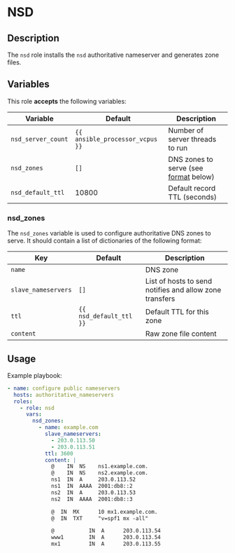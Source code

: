 NSD
===

Description
-----------

The `nsd` role installs the `nsd` authoritative nameserver and generates zone
files.

Variables
---------

This role **accepts** the following variables:

Variable           | Default                         | Description
-------------------|---------------------------------|------------
`nsd_server_count` | `{{ ansible_processor_vcpus }}` | Number of server threads to run
`nsd_zones`        | `[]`                            | DNS zones to serve (see [format](#nsd_zones) below)
`nsd_default_ttl`  | 10800                           | Default record TTL (seconds)

### nsd\_zones

The `nsd_zones` variable is used to configure authoritative DNS zones to serve.
It should contain a list of dictionaries of the following format:

Key                 | Default                 | Description
--------------------|-------------------------|------------
`name`              | &nbsp;                  | DNS zone
`slave_nameservers` | `[]`                    | List of hosts to send notifies and allow zone transfers
`ttl`               | `{{ nsd_default_ttl }}` | Default TTL for this zone
`content`           | &nbsp;                  | Raw zone file content

Usage
-----

Example playbook:

````yaml
- name: configure public nameservers
  hosts: authoritative_nameservers
  roles:
    - role: nsd
      vars:
        nsd_zones:
          - name: example.com
            slave_nameservers:
              - 203.0.113.50
              - 203.0.113.51
            ttl: 3600
            content: |
              @    IN  NS    ns1.example.com.
              @    IN  NS    ns2.example.com.
              ns1  IN  A     203.0.113.52
              ns1  IN  AAAA  2001:db8::2
              ns2  IN  A     203.0.113.53
              ns2  IN  AAAA  2001:db8::3

              @  IN  MX      10 mx1.example.com.
              @  IN  TXT     "v=spf1 mx -all"

              @           IN  A      203.0.113.54
              www1        IN  A      203.0.113.54
              mx1         IN  A      203.0.113.55
````
